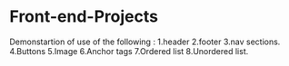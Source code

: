 # Front-end-Projects
Demonstartion of use of the following :
1.header
2.footer
3.nav sections.
4.Buttons
5.Image
6.Anchor tags
7.Ordered list 
8.Unordered list.
